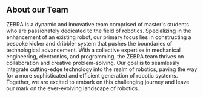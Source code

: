 ## About our Team

ZEBRA is a dynamic and innovative team comprised of master's students who are passionately dedicated to the field of robotics. Specializing in the enhancement of an existing robot, our primary focus lies in constructing a bespoke kicker and dribbler system that pushes the boundaries of technological advancement. With a collective expertise in mechanical engineering, electronics, and programming, the ZEBRA team thrives on collaboration and creative problem-solving. Our goal is to seamlessly integrate cutting-edge technology into the realm of robotics, paving the way for a more sophisticated and efficient generation of robotic systems. Together, we are excited to embark on this challenging journey and leave our mark on the ever-evolving landscape of robotics.
